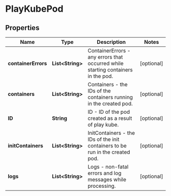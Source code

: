 

# PlayKubePod


## Properties

| Name | Type | Description | Notes |
|------------ | ------------- | ------------- | -------------|
|**containerErrors** | **List&lt;String&gt;** | ContainerErrors - any errors that occurred while starting containers in the pod. |  [optional] |
|**containers** | **List&lt;String&gt;** | Containers - the IDs of the containers running in the created pod. |  [optional] |
|**ID** | **String** | ID - ID of the pod created as a result of play kube. |  [optional] |
|**initContainers** | **List&lt;String&gt;** | InitContainers - the IDs of the init containers to be run in the created pod. |  [optional] |
|**logs** | **List&lt;String&gt;** | Logs - non-fatal errors and log messages while processing. |  [optional] |



